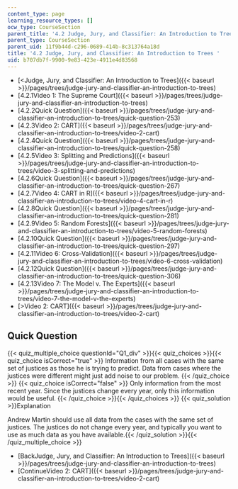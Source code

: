 ```yaml
---
content_type: page
learning_resource_types: []
ocw_type: CourseSection
parent_title: '4.2 Judge, Jury, and Classifier: An Introduction to Trees '
parent_type: CourseSection
parent_uid: 11f9b44d-c296-0689-414b-8c313764a18d
title: '4.2 Judge, Jury, and Classifier: An Introduction to Trees '
uid: b707db7f-9900-9e83-423e-4911e4d83568
---
```


*   [\<Judge, Jury, and Classifier: An Introduction to Trees]({{< baseurl >}}/pages/trees/judge-jury-and-classifier-an-introduction-to-trees)
*   [4.2.1Video 1: The Supreme Court]({{< baseurl >}}/pages/trees/judge-jury-and-classifier-an-introduction-to-trees)
*   [4.2.2Quick Question]({{< baseurl >}}/pages/trees/judge-jury-and-classifier-an-introduction-to-trees/quick-question-253)
*   [4.2.3Video 2: CART]({{< baseurl >}}/pages/trees/judge-jury-and-classifier-an-introduction-to-trees/video-2-cart)
*   [4.2.4Quick Question]({{< baseurl >}}/pages/trees/judge-jury-and-classifier-an-introduction-to-trees/quick-question-258)
*   [4.2.5Video 3: Splitting and Predictions]({{< baseurl >}}/pages/trees/judge-jury-and-classifier-an-introduction-to-trees/video-3-splitting-and-predictions)
*   [4.2.6Quick Question]({{< baseurl >}}/pages/trees/judge-jury-and-classifier-an-introduction-to-trees/quick-question-267)
*   [4.2.7Video 4: CART in R]({{< baseurl >}}/pages/trees/judge-jury-and-classifier-an-introduction-to-trees/video-4-cart-in-r)
*   [4.2.8Quick Question]({{< baseurl >}}/pages/trees/judge-jury-and-classifier-an-introduction-to-trees/quick-question-281)
*   [4.2.9Video 5: Random Forests]({{< baseurl >}}/pages/trees/judge-jury-and-classifier-an-introduction-to-trees/video-5-random-forests)
*   [4.2.10Quick Question]({{< baseurl >}}/pages/trees/judge-jury-and-classifier-an-introduction-to-trees/quick-question-297)
*   [4.2.11Video 6: Cross-Validation]({{< baseurl >}}/pages/trees/judge-jury-and-classifier-an-introduction-to-trees/video-6-cross-validation)
*   [4.2.12Quick Question]({{< baseurl >}}/pages/trees/judge-jury-and-classifier-an-introduction-to-trees/quick-question-306)
*   [4.2.13Video 7: The Model v. The Experts]({{< baseurl >}}/pages/trees/judge-jury-and-classifier-an-introduction-to-trees/video-7-the-model-v-the-experts)
*   [\>Video 2: CART]({{< baseurl >}}/pages/trees/judge-jury-and-classifier-an-introduction-to-trees/video-2-cart)

Quick Question
--------------

{{< quiz_multiple_choice questionId="Q1_div" >}}{{< quiz_choices >}}{{< quiz_choice isCorrect="true" >}}&nbsp;Information from all cases with the same set of justices as those he is trying to predict. Data from cases where the justices were different might just add noise to our problem.&nbsp;{{< /quiz_choice >}}
{{< quiz_choice isCorrect="false" >}}&nbsp;Only information from the most recent year. Since the justices change every year, only this information would be useful.&nbsp;{{< /quiz_choice >}}{{< /quiz_choices >}}
{{< quiz_solution >}}Explanation

Andrew Martin should use all data from the cases with the same set of justices. The justices do not change every year, and typically you want to use as much data as you have available.{{< /quiz_solution >}}{{< /quiz_multiple_choice >}}

*   [BackJudge, Jury, and Classifier: An Introduction to Trees]({{< baseurl >}}/pages/trees/judge-jury-and-classifier-an-introduction-to-trees)
*   [ContinueVideo 2: CART]({{< baseurl >}}/pages/trees/judge-jury-and-classifier-an-introduction-to-trees/video-2-cart)